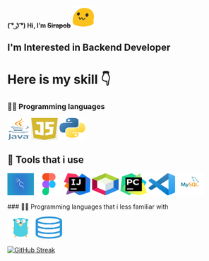 **( ͡° ͜ʖ ͡°) Hi,  I’m ~~Sirapob~~**
<span> 
  <img src="image.gif" height="50px" width="50px">
</span>

## I'm Interested in Backend Developer 

<h1>Here is my skill 👇</h1>

###  👨‍💻  Programming languages

<p align ="left">
<img src="Programming Language/java.png" alt="Java" height="50" width="50" />
<img src="Programming Language/js.png" alt="js" height="50" width="60" />
<img src="Programming Language/python.png" alt="python" height="50" width="60" />
</p>

##   🔧   Tools that i use

<p align ="left">
<img src="Tools/Kali.jpg" alt="kali" height="50" width="60" />
<img src="Tools/figma.png" alt="js" height="50" width="60" />
<img src="Tools/ij.png" alt="ij" height="50" width="60" />
<img src="Tools/netbean.png" alt="netbeans" height="50" width="60" />
<img src="Tools/pc.png" alt="pc" height="50" width="60" />
<img src="Tools/vs.png" alt="vs" height="50" width="60" />
<img src="Tools/mysql.png" alt="mysql" height="50" width="60" />
</p>
###  👨‍💻  Programming languages that i less familiar with
<p align ="left">
<img src="Programming Language/golang.png" alt="go" height="50" width="60" />
<img src="Programming Language/sql.png" alt="sql" height="50" width="60" />
</p>

[![GitHub Streak](https://streak-stats.demolab.com?user=fluffyhugger&theme=onedark&date_format=M%20j%5B%2C%20Y%5D)](https://git.io/streak-stats)




